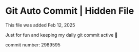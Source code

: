 # Git Auto Commit | Hidden File

This file was added Feb 12, 2025

Just for fun and keeping my daily git commit active 🤪

commit number: 2989595
